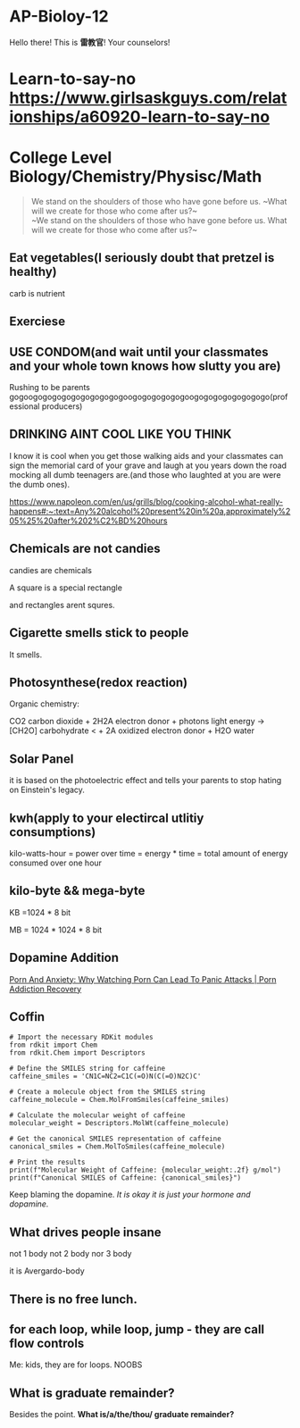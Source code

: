 # AP-Bioloy-12

Hello there! This is **雷教官**! Your counselors!

#

# Learn-to-say-no https://www.girlsaskguys.com/relationships/a60920-learn-to-say-no

# College Level Biology/Chemistry/Physisc/Math

> We stand on the shoulders of those who have gone before us. ~What will we create for those who come after us?~ <br> ~We stand on the shoulders of those who have gone before us. What will we create for those who come after us?~

## Eat vegetables(I seriously doubt that pretzel is healthy)

carb is nutrient

## Exerciese

## USE CONDOM(and wait until your classmates and your whole town knows how slutty you are)

Rushing to be parents gogoogogogogogogogogogogoogogogogogogoogogogogogogogogo(professional producers)

## DRINKING AINT COOL LIKE YOU THINK 

I know it is cool when you get those walking aids and your classmates can sign the memorial card of your grave and laugh at you years down the road mocking all dumb teenagers are.(and those who laughted at you are were the dumb ones).

<https://www.napoleon.com/en/us/grills/blog/cooking-alcohol-what-really-happens#:~:text=Any%20alcohol%20present%20in%20a,approximately%205%25%20after%202%C2%BD%20hours>

## Chemicals are not candies

candies are chemicals

A square is a special rectangle

and rectangles arent squres.

## Cigarette smells stick to people

It smells.

## Photosynthese(redox reaction)

Organic chemistry: 

CO2
carbon
dioxide
 + 
2H2A
electron donor
 + 
photons
light energy
 → 
[CH2O]
carbohydrate <
 + 
2A
oxidized
electron
donor
 + 
H2O
water

## Solar Panel

it is based on the photoelectric effect and tells your parents to  stop hating on Einstein's legacy.

## kwh(apply to your electircal utlitiy consumptions)

kilo-watts-hour = power over time = energy * time = total amount of energy consumed over one hour

## kilo-byte && mega-byte

KB =1024 * 8 bit

MB = 1024 * 1024 * 8 bit

## Dopamine Addition 

[Porn And Anxiety: Why Watching Porn Can Lead To Panic Attacks | Porn Addiction Recovery](https://www.youtube.com/watch?v=jhbUgs40wyo)

## Coffin

```
# Import the necessary RDKit modules
from rdkit import Chem
from rdkit.Chem import Descriptors

# Define the SMILES string for caffeine
caffeine_smiles = 'CN1C=NC2=C1C(=O)N(C(=O)N2C)C'

# Create a molecule object from the SMILES string
caffeine_molecule = Chem.MolFromSmiles(caffeine_smiles)

# Calculate the molecular weight of caffeine
molecular_weight = Descriptors.MolWt(caffeine_molecule)

# Get the canonical SMILES representation of caffeine
canonical_smiles = Chem.MolToSmiles(caffeine_molecule)

# Print the results
print(f"Molecular Weight of Caffeine: {molecular_weight:.2f} g/mol")
print(f"Canonical SMILES of Caffeine: {canonical_smiles}")
```

Keep blaming the dopamine. <em>It is okay it is just your hormone and dopamine.</em>

## What drives people insane

not 1 body
not 2 body
nor 3 body

it is Avergardo-body

## There is no free lunch.

## for each loop, while loop, jump - they are call flow controls

Me: kids, they are for loops. NOOBS

## What is graduate remainder?

Besides the point. **What is/a/the/thou/ graduate remainder?**
